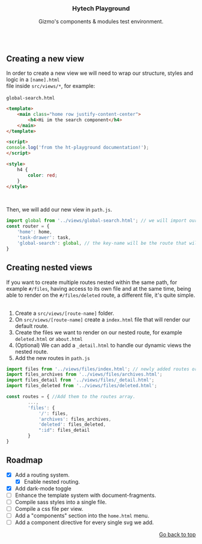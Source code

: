 <div align="center">
  <h3 align="center" name="top">Hytech Playground</h2>
  <p align="center">
    Gizmo's components & modules test environment.
    </p>
</div>
<br />
<br />

## Creating a new view
In order to create a new view we will need to wrap our structure, styles and logic in a `[name].html`  <br/>
file inside `src/views/*`, for example: <br/><br/>
`global-search.html`
```html 
<template>
    <main class="home row justify-content-center">
        <h4>Hi im the search component</h4>
    </main>
</template>

<script>
console.log('from the ht-playground documentation!');
</script>

<style>
    h4 {
        color: red;
    }
</style>

```
<br />

Then, we will add our new view in `path.js`.

```javascript
import global from '../views/global-search.html'; // we will import our new file.
const router = {
    'home': home,
    'task-drawer': task,
    'global-search': global, // the key-name will be the route that will display our view.
}
```

## Creating nested views
If you want to create multiple routes nested within the same path, for example `#/files`,
having access to its own file and at the same time, being able to render on the `#/files/deleted`
route, a different file, it's quite simple.
<br/><br/>

1. Create a `src/views/[route-name]` folder.
2. On `src/views/[route-name]` create a `index.html` file that will render our default route.
3. Create the files we want to render on our nested route, for example `deleted.html` or `about.html`
4. (Optional) We can add a `_detail.html` to handle our dynamic views the nested route.
5. Add the new routes in `path.js`

```javascript
import files from '../views/files/index.html'; // newly added routes or files
import files_archives from '../views/files/archives.html';
import files_detail from '../views/files/_detail.html';
import files_deleted from '../views/files/deleted.html';

const routes = { //Add them to the routes array.
        ...,
        'files': {
            '/': files,
            'archives': files_archives,
            'deleted': files_deleted,
            ":id": files_detail
        }
}
```
<!-- ROADMAP -->
## Roadmap

- [x] Add a routing system.
  - [x] Enable nested routing.  
- [x] Add dark-mode toggle
- [ ] Enhance the template system with document-fragments.
- [ ] Compile sass styles into a single file.
- [ ] Compile a css file per view.
- [ ] Add a "components" section into the `home.html` menu. 
- [ ] Add a component directive for every single svg we add. 

<p align="right"><a href="#top">Go back to top</a></p>
